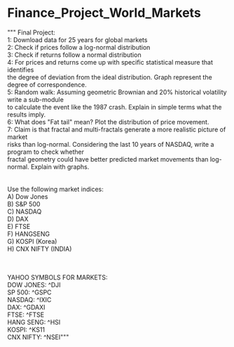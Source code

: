 # Finance_Project_World_Markets

""" Final Project:<br>
 1: Download data  for 25 years for global markets<br>
 2: Check if prices follow a log-normal distribution<br>
 3: Check if returns follow a normal distribution<br>
 4: For prices and returns come up with specific statistical measure that identifies<br>
 the degree of deviation from the ideal distribution.  Graph represent the degree of correspondence.<br>
 5: Random walk: Assuming geometric Brownian and 20% historical volatility write a sub-module<br>
 to calculate the event like the 1987 crash.  Explain in simple terms what the results imply.<br>
 6: What does "Fat tail" mean? Plot the distribution of price movement.<br>
 7: Claim is that fractal and multi-fractals generate a more realistic picture of market<br>
 risks than log-normal.  Considering the last 10 years of NASDAQ, write a program to check whether<br>
 fractal geometry could have better predicted market movements than log-normal.  Explain with graphs.<br>
<br><br>
 Use the following market indices:<br>
 A) Dow Jones<br>
 B) S&P 500<br>
 C) NASDAQ<br>
 D) DAX<br>
 E) FTSE<br>
 F) HANGSENG<br>
 G) KOSPI (Korea)<br>
 H) CNX NIFTY (INDIA)<br>
 
 
<br><br>
YAHOO SYMBOLS FOR MARKETS:<br>
DOW JONES: ^DJI<br>
SP 500: ^GSPC<br>
NASDAQ: ^IXIC<br>
DAX: ^GDAXI<br>
FTSE: ^FTSE<br>
HANG SENG: ^HSI<br>
KOSPI: ^KS11<br>
CNX NIFTY: ^NSEI"""
